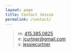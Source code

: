 ```yaml
---
layout: page
title: Contact Jessie
permalink: /contact/
---
```


<blockquote>m: <a href="tel:415.385.0825">415.385.0825</a>
<br>
e: <a href="mailto:jcurtner@gmail.com">jcurtner@gmail.com</a>
<br>
s: <a href="skype:jessiecurtner">jessiecurtner</a></blockquote>
